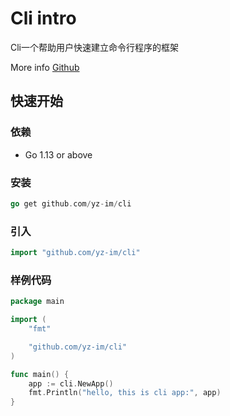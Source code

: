 # Cli intro

Cli一个帮助用户快速建立命令行程序的框架

More info [Github](https://github.com/yz-im/cli)

## 快速开始
### 依赖
- Go 1.13 or above
### 安装
```go
go get github.com/yz-im/cli
```
### 引入
```go
import "github.com/yz-im/cli"
```
### 样例代码
```go
package main

import (
	"fmt"

	"github.com/yz-im/cli"
)

func main() {
	app := cli.NewApp()
	fmt.Println("hello, this is cli app:", app)
}
```
